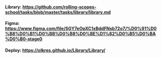 #### Library: https://github.com/rolling-scopes-school/tasks/blob/master/tasks/library/library.md
#### Figma: https://www.figma.com/file/SGY7eOpXC1xBddFNsb72o7/%D0%91%D0%B8%D0%B1%D0%BB%D0%B8%D0%BE%D1%82%D0%B5%D0%BA%D0%B0-stage0
#### Deploy: https://olkres.github.io/Library/Library/
